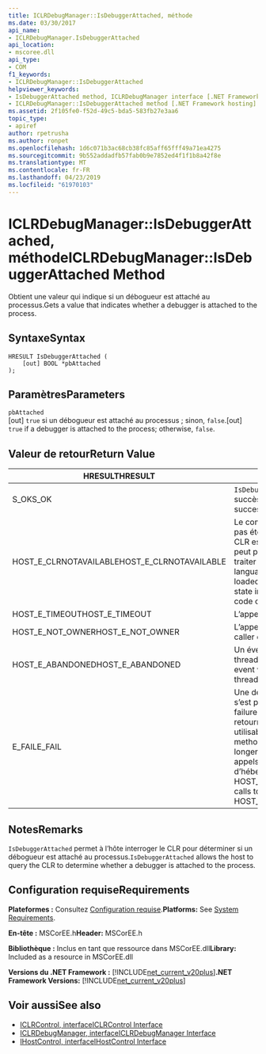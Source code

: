 ```yaml
---
title: ICLRDebugManager::IsDebuggerAttached, méthode
ms.date: 03/30/2017
api_name:
- ICLRDebugManager.IsDebuggerAttached
api_location:
- mscoree.dll
api_type:
- COM
f1_keywords:
- ICLRDebugManager::IsDebuggerAttached
helpviewer_keywords:
- IsDebuggerAttached method, ICLRDebugManager interface [.NET Framework hosting]
- ICLRDebugManager::IsDebuggerAttached method [.NET Framework hosting]
ms.assetid: 2f105fe0-f52d-49c5-bda5-583fb27e3aa6
topic_type:
- apiref
author: rpetrusha
ms.author: ronpet
ms.openlocfilehash: 1d6c071b3ac68cb38fc85aff65fff49a71ea4275
ms.sourcegitcommit: 9b552addadfb57fab0b9e7852ed4f1f1b8a42f8e
ms.translationtype: MT
ms.contentlocale: fr-FR
ms.lasthandoff: 04/23/2019
ms.locfileid: "61970103"
---
```

# <a name="iclrdebugmanagerisdebuggerattached-method"></a><span data-ttu-id="08378-102">ICLRDebugManager::IsDebuggerAttached, méthode</span><span class="sxs-lookup"><span data-stu-id="08378-102">ICLRDebugManager::IsDebuggerAttached Method</span></span>
<span data-ttu-id="08378-103">Obtient une valeur qui indique si un débogueur est attaché au processus.</span><span class="sxs-lookup"><span data-stu-id="08378-103">Gets a value that indicates whether a debugger is attached to the process.</span></span>  
  
## <a name="syntax"></a><span data-ttu-id="08378-104">Syntaxe</span><span class="sxs-lookup"><span data-stu-id="08378-104">Syntax</span></span>  
  
```  
HRESULT IsDebuggerAttached (  
    [out] BOOL *pbAttached  
);  
```  
  
## <a name="parameters"></a><span data-ttu-id="08378-105">Paramètres</span><span class="sxs-lookup"><span data-stu-id="08378-105">Parameters</span></span>  
 `pbAttached`  
 <span data-ttu-id="08378-106">[out] `true` si un débogueur est attaché au processus ; sinon, `false`.</span><span class="sxs-lookup"><span data-stu-id="08378-106">[out] `true` if a debugger is attached to the process; otherwise, `false`.</span></span>  
  
## <a name="return-value"></a><span data-ttu-id="08378-107">Valeur de retour</span><span class="sxs-lookup"><span data-stu-id="08378-107">Return Value</span></span>  
  
|<span data-ttu-id="08378-108">HRESULT</span><span class="sxs-lookup"><span data-stu-id="08378-108">HRESULT</span></span>|<span data-ttu-id="08378-109">Description</span><span class="sxs-lookup"><span data-stu-id="08378-109">Description</span></span>|  
|-------------|-----------------|  
|<span data-ttu-id="08378-110">S_OK</span><span class="sxs-lookup"><span data-stu-id="08378-110">S_OK</span></span>|<span data-ttu-id="08378-111">`IsDebuggerAttached` retourné avec succès.</span><span class="sxs-lookup"><span data-stu-id="08378-111">`IsDebuggerAttached` returned successfully.</span></span>|  
|<span data-ttu-id="08378-112">HOST_E_CLRNOTAVAILABLE</span><span class="sxs-lookup"><span data-stu-id="08378-112">HOST_E_CLRNOTAVAILABLE</span></span>|<span data-ttu-id="08378-113">Le common language runtime (CLR) n’a pas été chargé dans un processus ou le CLR est dans un état dans lequel il ne peut pas exécuter le code managé ou traiter l’appel avec succès.</span><span class="sxs-lookup"><span data-stu-id="08378-113">The common language runtime (CLR) has not been loaded into a process, or the CLR is in a state in which it cannot run managed code or process the call successfully.</span></span>|  
|<span data-ttu-id="08378-114">HOST_E_TIMEOUT</span><span class="sxs-lookup"><span data-stu-id="08378-114">HOST_E_TIMEOUT</span></span>|<span data-ttu-id="08378-115">L’appel a expiré.</span><span class="sxs-lookup"><span data-stu-id="08378-115">The call timed out.</span></span>|  
|<span data-ttu-id="08378-116">HOST_E_NOT_OWNER</span><span class="sxs-lookup"><span data-stu-id="08378-116">HOST_E_NOT_OWNER</span></span>|<span data-ttu-id="08378-117">L’appelant ne possède pas le verrou.</span><span class="sxs-lookup"><span data-stu-id="08378-117">The caller does not own the lock.</span></span>|  
|<span data-ttu-id="08378-118">HOST_E_ABANDONED</span><span class="sxs-lookup"><span data-stu-id="08378-118">HOST_E_ABANDONED</span></span>|<span data-ttu-id="08378-119">Un événement a été annulé alors qu’un thread bloqué ou Fibre l’attendait.</span><span class="sxs-lookup"><span data-stu-id="08378-119">An event was canceled while a blocked thread or fiber was waiting on it.</span></span>|  
|<span data-ttu-id="08378-120">E_FAIL</span><span class="sxs-lookup"><span data-stu-id="08378-120">E_FAIL</span></span>|<span data-ttu-id="08378-121">Une défaillance catastrophique inconnue s’est produite.</span><span class="sxs-lookup"><span data-stu-id="08378-121">An unknown catastrophic failure occurred.</span></span> <span data-ttu-id="08378-122">Une fois une méthode retourne E_FAIL, le CLR n’est plus utilisable au sein du processus.</span><span class="sxs-lookup"><span data-stu-id="08378-122">After a method returns E_FAIL, the CLR is no longer usable within the process.</span></span> <span data-ttu-id="08378-123">Les appels suivants aux méthodes d’hébergement retournent HOST_E_CLRNOTAVAILABLE.</span><span class="sxs-lookup"><span data-stu-id="08378-123">Subsequent calls to hosting methods return HOST_E_CLRNOTAVAILABLE.</span></span>|  
  
## <a name="remarks"></a><span data-ttu-id="08378-124">Notes</span><span class="sxs-lookup"><span data-stu-id="08378-124">Remarks</span></span>  
 <span data-ttu-id="08378-125">`IsDebuggerAttached` permet à l’hôte interroger le CLR pour déterminer si un débogueur est attaché au processus.</span><span class="sxs-lookup"><span data-stu-id="08378-125">`IsDebuggerAttached` allows the host to query the CLR to determine whether a debugger is attached to the process.</span></span>  
  
## <a name="requirements"></a><span data-ttu-id="08378-126">Configuration requise</span><span class="sxs-lookup"><span data-stu-id="08378-126">Requirements</span></span>  
 <span data-ttu-id="08378-127">**Plateformes :** Consultez [Configuration requise](../../../../docs/framework/get-started/system-requirements.md).</span><span class="sxs-lookup"><span data-stu-id="08378-127">**Platforms:** See [System Requirements](../../../../docs/framework/get-started/system-requirements.md).</span></span>  
  
 <span data-ttu-id="08378-128">**En-tête :** MSCorEE.h</span><span class="sxs-lookup"><span data-stu-id="08378-128">**Header:** MSCorEE.h</span></span>  
  
 <span data-ttu-id="08378-129">**Bibliothèque :** Inclus en tant que ressource dans MSCorEE.dll</span><span class="sxs-lookup"><span data-stu-id="08378-129">**Library:** Included as a resource in MSCorEE.dll</span></span>  
  
 <span data-ttu-id="08378-130">**Versions du .NET Framework :** [!INCLUDE[net_current_v20plus](../../../../includes/net-current-v20plus-md.md)]</span><span class="sxs-lookup"><span data-stu-id="08378-130">**.NET Framework Versions:** [!INCLUDE[net_current_v20plus](../../../../includes/net-current-v20plus-md.md)]</span></span>  
  
## <a name="see-also"></a><span data-ttu-id="08378-131">Voir aussi</span><span class="sxs-lookup"><span data-stu-id="08378-131">See also</span></span>

- [<span data-ttu-id="08378-132">ICLRControl, interface</span><span class="sxs-lookup"><span data-stu-id="08378-132">ICLRControl Interface</span></span>](../../../../docs/framework/unmanaged-api/hosting/iclrcontrol-interface.md)
- [<span data-ttu-id="08378-133">ICLRDebugManager, interface</span><span class="sxs-lookup"><span data-stu-id="08378-133">ICLRDebugManager Interface</span></span>](../../../../docs/framework/unmanaged-api/hosting/iclrdebugmanager-interface.md)
- [<span data-ttu-id="08378-134">IHostControl, interface</span><span class="sxs-lookup"><span data-stu-id="08378-134">IHostControl Interface</span></span>](../../../../docs/framework/unmanaged-api/hosting/ihostcontrol-interface.md)
